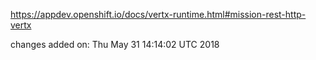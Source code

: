 https://appdev.openshift.io/docs/vertx-runtime.html#mission-rest-http-vertx

changes added on: Thu May 31 14:14:02 UTC 2018
